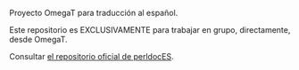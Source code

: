 Proyecto OmegaT para traducción al español.

Este repositorio es EXCLUSIVAMENTE para trabajar en grupo, directamente, desde OmegaT.

Consultar [el repositorio oficial de perldocES](https://github.com/perldocES).

